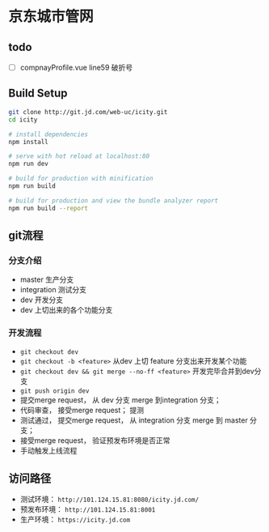 # 京东城市管网

## todo
- [ ] compnayProfile.vue line59 破折号

## Build Setup

``` bash
git clone http://git.jd.com/web-uc/icity.git
cd icity

# install dependencies
npm install

# serve with hot reload at localhost:80
npm run dev

# build for production with minification
npm run build

# build for production and view the bundle analyzer report
npm run build --report
```

## git流程
### 分支介绍
- master 生产分支
- integration 测试分支
- dev 开发分支
- <feature> dev 上切出来的各个功能分支

### 开发流程
- `git checkout dev`
- `git checkout -b <feature>` 从dev 上切 feature 分支出来开发某个功能
- `git checkout dev && git merge --no-ff <feature>` 开发完毕合并到dev分支
- `git push origin dev`
- 提交merge request， 从 dev 分支 merge 到integration 分支；
- 代码审查， 接受merge request； 提测
- 测试通过， 提交merge request， 从 integration 分支 merge 到 master 分支；
- 接受merge request， 验证预发布环境是否正常
- 手动触发上线流程

## 访问路径
- 测试环境： `http://101.124.15.81:8080/icity.jd.com/`
- 预发布环境： `http://101.124.15.81:8001`
- 生产环境： `https://icity.jd.com`